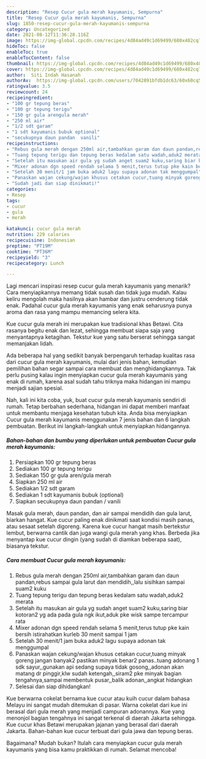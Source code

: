 ```yaml
---
description: "Resep Cucur gula merah kayumanis, Sempurna"
title: "Resep Cucur gula merah kayumanis, Sempurna"
slug: 1850-resep-cucur-gula-merah-kayumanis-sempurna
category: Uncategorized
date: 2021-08-12T11:36:28.116Z
image: https://img-global.cpcdn.com/recipes/4d84ad49c1d69499/680x482cq70/cucur-gula-merah-kayumanis-foto-resep-utama.jpg
hideToc: false
enableToc: true
enableTocContent: false
thumbnail: https://img-global.cpcdn.com/recipes/4d84ad49c1d69499/680x482cq70/cucur-gula-merah-kayumanis-foto-resep-utama.jpg
cover: https://img-global.cpcdn.com/recipes/4d84ad49c1d69499/680x482cq70/cucur-gula-merah-kayumanis-foto-resep-utama.jpg
author:  Siti Indah Hasanah
authorAv:  https://img-global.cpcdn.com/users/7042891bfdb1dc63/60x60cq50/avatar.jpg
ratingvalue: 3.5
reviewcount: 24
recipeingredient:
- "100 gr tepung beras"
- "100 gr tepung terigu"
- "150 gr gula arengula merah"
- "250 ml air"
- "1/2 sdt garam"
- "1 sdt kayumanis bubuk optional"
- "secukupnya daun pandan  vanili"
recipeinstructions:
- "Rebus gula merah dengan 250ml air,tambahkan garam dan daun pandan,rebus sampai gula larut dan mendidih,,lalu sisihkan sampai suam2 kuku"
- "Tuang tepung terigu dan tepung beras kedalam satu wadah,aduk2 merata"
- "Setelah itu masukan air gula yg sudah anget suam2 kuku,saring biar kotoran2 yg ada pada gula ngk ikut,aduk pke wisk sampe tercampur rata"
- "Mixer adonan dgn speed rendah selama 5 menit,terus tutup pke kain bersih istirahatkan kurleb 30 menit sampai 1 jam"
- "Setelah 30 menit/1 jam buka aduk2 lagu supaya adonan tak menggumpal"
- "Panaskan wajan cekung/wajan khusus cetakan cucur,tuang minyak goreng jangan banyak2 pastikan minyak benar2 panas..tuang adonang 1 sdk sayur,,gunakan api sedang supaya tidak gosong,,adonan akan matang dr pinggir,klw sudah ketengah,,siram2 pke minyak bagian tengahnya,sampai membentuk pusar,,balik adonan,,angkat hidangkan"
- "Sudah jadi dan siap dinikmati!"
categories:
- Resep
tags:
- cucur
- gula
- merah

katakunci: cucur gula merah 
nutrition: 229 calories
recipecuisine: Indonesian
preptime: "PT19M"
cooktime: "PT36M"
recipeyield: "3"
recipecategory: Lunch

---
```



Lagi mencari inspirasi resep cucur gula merah kayumanis yang menarik? Cara menyiapkannya memang tidak susah dan tidak juga mudah. Kalau keliru mengolah maka hasilnya akan hambar dan justru cenderung tidak enak. Padahal cucur gula merah kayumanis yang enak seharusnya punya aroma dan rasa yang mampu memancing selera kita.


Kue cucur gula merah ini merupakan kue tradisional khas Betawi. Cita rasanya begitu enak dan lezat, sehingga membuat siapa saja yang menyantapnya ketagihan. Tekstur kue yang satu berserat sehingga sangat memanjakan lidah.

Ada beberapa hal yang sedikit banyak berpengaruh terhadap kualitas rasa dari cucur gula merah kayumanis, mulai dari jenis bahan, kemudian pemilihan bahan segar sampai cara membuat dan menghidangkannya. Tak perlu pusing kalau ingin menyiapkan cucur gula merah kayumanis yang enak di rumah, karena asal sudah tahu triknya maka hidangan ini mampu menjadi sajian spesial.


Nah, kali ini kita coba, yuk, buat cucur gula merah kayumanis sendiri di rumah. Tetap berbahan sederhana, hidangan ini dapat memberi manfaat untuk membantu menjaga kesehatan tubuh kita. Anda bisa menyiapkan Cucur gula merah kayumanis menggunakan 7 jenis bahan dan 6 langkah pembuatan. Berikut ini langkah-langkah untuk menyiapkan hidangannya.

<!--inarticleads1-->

##### Bahan-bahan dan bumbu yang diperlukan untuk pembuatan Cucur gula merah kayumanis:

1. Persiapkan 100 gr tepung beras
1. Sediakan 100 gr tepung terigu
1. Sediakan 150 gr gula aren/gula merah
1. Siapkan 250 ml air
1. Sediakan 1/2 sdt garam
1. Sediakan 1 sdt kayumanis bubuk (optional)
1. Siapkan secukupnya daun pandan / vanili


Masak gula merah, daun pandan, dan air sampai mendidih dan gula larut, biarkan hangat. Kue cucur paling enak dinikmati saat kondisi masih panas, atau sesaat setelah digoreng. Karena kue cucur hangat masih bertekstur lembut, berwarna cantik dan juga wangi gula merah yang khas. Berbeda jika menyantap kue cucur dingin (yang sudah di diamkan beberapa saat), biasanya tekstur. 

<!--inarticleads2-->

##### Cara membuat Cucur gula merah kayumanis:

1. Rebus gula merah dengan 250ml air,tambahkan garam dan daun pandan,rebus sampai gula larut dan mendidih,,lalu sisihkan sampai suam2 kuku
1. Tuang tepung terigu dan tepung beras kedalam satu wadah,aduk2 merata
1. Setelah itu masukan air gula yg sudah anget suam2 kuku,saring biar kotoran2 yg ada pada gula ngk ikut,aduk pke wisk sampe tercampur rata
1. Mixer adonan dgn speed rendah selama 5 menit,terus tutup pke kain bersih istirahatkan kurleb 30 menit sampai 1 jam
1. Setelah 30 menit/1 jam buka aduk2 lagu supaya adonan tak menggumpal
1. Panaskan wajan cekung/wajan khusus cetakan cucur,tuang minyak goreng jangan banyak2 pastikan minyak benar2 panas..tuang adonang 1 sdk sayur,,gunakan api sedang supaya tidak gosong,,adonan akan matang dr pinggir,klw sudah ketengah,,siram2 pke minyak bagian tengahnya,sampai membentuk pusar,,balik adonan,,angkat hidangkan
1. Selesai dan siap dihidangkan!

Kue berwarna cokelat bernama kue cucur atau kuih cucur dalam bahasa Melayu ini sangat mudah ditemukan di pasar. Warna cokelat dari kue ini berasal dari gula merah yang menjadi campuran adonannya. Kue yang menonjol bagian tengahnya ini sangat terkenal di daerah Jakarta sehingga. Kue cucur khas Betawi merupakan jajanan yang berasal dari daerah Jakarta. Bahan-bahan kue cucur terbuat dari gula jawa dan tepung beras. 

Bagaimana? Mudah bukan? Itulah cara menyiapkan cucur gula merah kayumanis yang bisa kamu praktikkan di rumah. Selamat mencoba!
